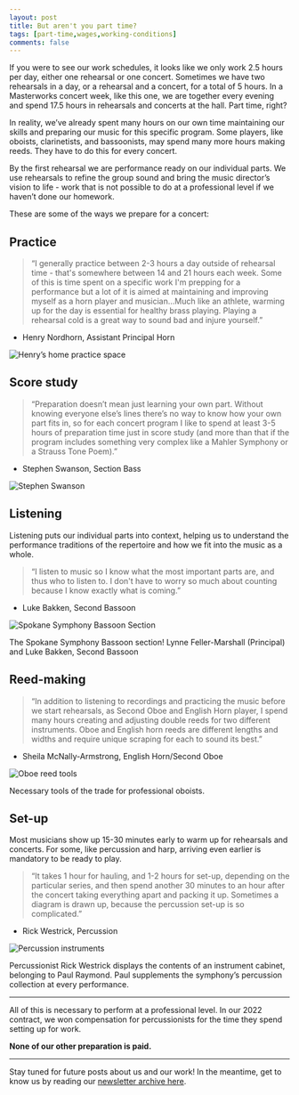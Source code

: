 ```yaml
---
layout: post
title: But aren't you part time?
tags: [part-time,wages,working-conditions]
comments: false
---
```


If you were to see our work schedules, it looks like we only work 2.5 hours per
day, either one rehearsal or one concert. Sometimes we have two rehearsals in a
day, or a rehearsal and a concert, for a total of 5 hours. In a Masterworks
concert week, like this one, we are together every evening and spend 17.5 hours
in rehearsals and concerts at the hall. Part time, right?

In reality, we’ve already spent many hours on our own time maintaining our
skills and preparing our music for this specific program. Some players, like
oboists, clarinetists, and bassoonists, may spend many more hours making reeds.
They have to do this for every concert.


By the first rehearsal we are performance ready on our individual parts. We use
rehearsals to refine the group sound and bring the music director’s vision to
life - work that is not possible to do at a professional level if we haven’t
done our homework.

These are some of the ways we prepare for a concert:

## Practice

> “I generally practice between 2-3 hours a day outside of rehearsal time -
that's somewhere between 14 and 21 hours each week. Some of this is time spent
on a specific work I'm prepping for a performance but a lot of it is aimed at
maintaining and improving myself as a horn player and musician…Much like an
athlete, warming up for the day is essential for healthy brass playing. Playing
a rehearsal cold is a great way to sound bad and injure yourself.”

- Henry Nordhorn, Assistant Principal Horn

![Henry’s home practice space](/assets/img/2023-09-15-part-time/henry-nordhorn-practice-space.jpg)

## Score study

> “Preparation doesn’t mean just learning your own part. Without knowing
everyone else’s lines there’s no way to know how your own part fits in, so for
each concert program I like to spend at least 3-5 hours of preparation time
just in score study (and more than that if the program includes something very
complex like a Mahler Symphony or a Strauss Tone Poem).”

- Stephen Swanson, Section Bass

![Stephen Swanson](/assets/img/2023-09-15-part-time/stephen-swanson.jpg)

## Listening

Listening puts our individual parts into context, helping us to understand the
performance traditions of the repertoire and how we fit into the music as a
whole.

> “I listen to music so I know what the most important parts are, and thus who
to listen to. I don't have to worry so much about counting because I know
exactly what is coming.”

- Luke Bakken, Second Bassoon

![Spokane Symphony Bassoon Section](/assets/img/2023-09-15-part-time/luke-bakken-bassoon-section.jpg)

The Spokane Symphony Bassoon section! Lynne Feller-Marshall (Principal) and Luke Bakken, Second Bassoon

## Reed-making

> “In addition to listening to recordings and practicing the music before we
start rehearsals, as Second Oboe and English Horn player, I spend many hours
creating and adjusting double reeds for two different instruments. Oboe and
English horn reeds are different lengths and widths and require unique scraping
for each to sound its best.”

- Sheila McNally-Armstrong, English Horn/Second Oboe

![Oboe reed tools](/assets/img/2023-09-15-part-time/sheila-mcnally-oboe-tools.jpg)

Necessary tools of the trade for professional oboists.

## Set-up

Most musicians show up 15-30 minutes early to warm up for rehearsals and
concerts. For some, like percussion and harp, arriving even earlier is
mandatory to be ready to play.

> “It takes 1 hour for hauling, and 1-2  hours for set-up, depending on the
particular series, and then spend another 30 minutes to an hour after the
concert taking everything apart and packing it up. Sometimes a diagram is drawn
up, because the percussion set-up is so complicated.”

- Rick Westrick, Percussion

![Percussion instruments](/assets/img/2023-09-15-part-time/rick-westrick.jpg)

Percussionist Rick Westrick displays the contents of an instrument cabinet,
belonging to Paul Raymond. Paul supplements the symphony’s percussion
collection at every performance.

----

All of this is necessary to perform at a professional level. In our 2022
contract, we won compensation for percussionists for the time they spend
setting up for work.

**None of our other preparation is paid.**

----

Stay tuned for future posts about us and our work! In the meantime, get to know
us by reading our [newsletter archive here](https://us7.campaign-archive.com/home/?u=91f61ecba613b6bb7517ff24e&id=d5cb574f71).
